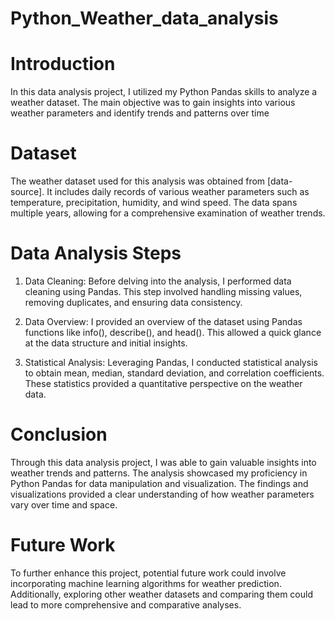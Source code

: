 # Python_Weather_data_analysis

# Introduction
In this data analysis project, I utilized my Python Pandas skills to analyze a weather dataset. The main objective was to gain insights into various weather parameters and identify trends and patterns over time

# Dataset
The weather dataset used for this analysis was obtained from [data-source]. It includes daily records of various weather parameters such as temperature, precipitation, humidity, and wind speed. The data spans multiple years, allowing for a comprehensive examination of weather trends.

# Data Analysis Steps

1. Data Cleaning:
Before delving into the analysis, I performed data cleaning using Pandas. This step involved handling missing values, removing duplicates, and ensuring data consistency.

2. Data Overview:
I provided an overview of the dataset using Pandas functions like info(), describe(), and head(). This allowed a quick glance at the data structure and initial insights.


3. Statistical Analysis:
Leveraging Pandas, I conducted statistical analysis to obtain mean, median, standard deviation, and correlation coefficients. These statistics provided a quantitative perspective on the weather data.

# Conclusion
Through this data analysis project, I was able to gain valuable insights into weather trends and patterns. The analysis showcased my proficiency in Python Pandas for data manipulation and visualization. The findings and visualizations provided a clear understanding of how weather parameters vary over time and space.

# Future Work
To further enhance this project, potential future work could involve incorporating machine learning algorithms for weather prediction. Additionally, exploring other weather datasets and comparing them could lead to more comprehensive and comparative analyses.
